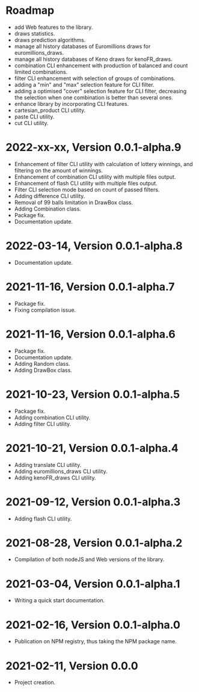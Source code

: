 Roadmap
=======
* add Web features to the library.
* draws statistics.
* draws prediction algorithms.
* manage all history databases of Euromillions draws for euromillions_draws.
* manage all history databases of Keno draws for kenoFR_draws.
* combination CLI enhancement with production of balanced and count limited combinations.
* filter CLI enhancement with selection of groups of combinations.
* adding a "min" and "max" selection feature for CLI filter.
* adding a optimised "cover" selection feature for CLI filter, decreasing the selection when one combination is better than several ones.
* enhance library by incorporating CLI features.
* cartesian_product CLI utility.
* paste CLI utility.
* cut CLI utility.


2022-xx-xx, Version 0.0.1-alpha.9
==================================
* Enhancement of filter CLI utility with calculation of lottery winnings, and filtering on the amount of winnings.
* Enhancement of combination CLI utility with multiple files output.
* Enhancement of flash CLI utility with multiple files output.
* Filter CLI selection mode based on count of passed filters.
* Adding difference CLI utility.
* Removal of 99 balls limitation in DrawBox class.
* Adding Combination class.
* Package fix.
* Documentation update.


2022-03-14, Version 0.0.1-alpha.8
==================================
* Documentation update.


2021-11-16, Version 0.0.1-alpha.7
==================================
* Package fix.
* Fixing compilation issue.


2021-11-16, Version 0.0.1-alpha.6
==================================
* Package fix.
* Documentation update.
* Adding Random class.
* Adding DrawBox class.


2021-10-23, Version 0.0.1-alpha.5
==================================
* Package fix.
* Adding combination CLI utility.
* Adding filter CLI utility.


2021-10-21, Version 0.0.1-alpha.4
==================================
* Adding translate CLI utility.
* Adding euromillions_draws CLI utility.
* Adding kenoFR_draws CLI utility.


2021-09-12, Version 0.0.1-alpha.3
==================================
* Adding flash CLI utility.


2021-08-28, Version 0.0.1-alpha.2
==================================
* Compilation of both nodeJS and Web versions of the library.


2021-03-04, Version 0.0.1-alpha.1
==================================
* Writing a quick start documentation.


2021-02-16, Version 0.0.1-alpha.0
==================================
* Publication on NPM registry, thus taking the NPM package name.


2021-02-11, Version 0.0.0
==========================
* Project creation.
